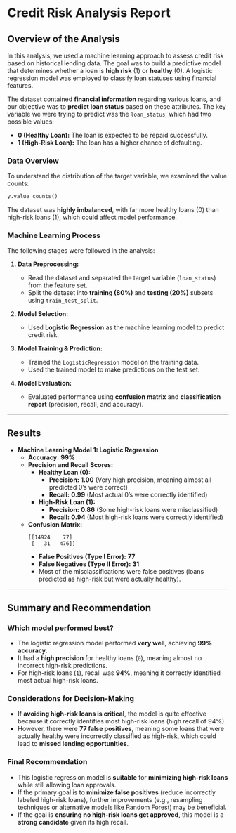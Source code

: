 # **Credit Risk Analysis Report**  

## **Overview of the Analysis**  

In this analysis, we used a machine learning approach to assess credit risk based on historical lending data. The goal was to build a predictive model that determines whether a loan is **high risk** (1) or **healthy** (0). A logistic regression model was employed to classify loan statuses using financial features.

The dataset contained **financial information** regarding various loans, and our objective was to **predict loan status** based on these attributes. The key variable we were trying to predict was the `loan_status`, which had two possible values:
- **0 (Healthy Loan):** The loan is expected to be repaid successfully.
- **1 (High-Risk Loan):** The loan has a higher chance of defaulting.

### **Data Overview**  
To understand the distribution of the target variable, we examined the value counts:

```python
y.value_counts()
```

The dataset was **highly imbalanced**, with far more healthy loans (0) than high-risk loans (1), which could affect model performance.

### **Machine Learning Process**  
The following stages were followed in the analysis:

1. **Data Preprocessing:**  
   - Read the dataset and separated the target variable (`loan_status`) from the feature set.
   - Split the dataset into **training (80%)** and **testing (20%)** subsets using `train_test_split`.

2. **Model Selection:**  
   - Used **Logistic Regression** as the machine learning model to predict credit risk.

3. **Model Training & Prediction:**  
   - Trained the `LogisticRegression` model on the training data.
   - Used the trained model to make predictions on the test set.

4. **Model Evaluation:**  
   - Evaluated performance using **confusion matrix** and **classification report** (precision, recall, and accuracy).

---

## **Results**  

- **Machine Learning Model 1: Logistic Regression**  
    - **Accuracy:** **99%**  
    - **Precision and Recall Scores:**  
      - **Healthy Loan (0):**  
        - **Precision:** **1.00** (Very high precision, meaning almost all predicted 0’s were correct)  
        - **Recall:** **0.99** (Most actual 0’s were correctly identified)  
      - **High-Risk Loan (1):**  
        - **Precision:** **0.86** (Some high-risk loans were misclassified)  
        - **Recall:** **0.94** (Most high-risk loans were correctly identified)  
    - **Confusion Matrix:**  
      ```
      [[14924    77]
       [   31   476]]
      ```  
      - **False Positives (Type I Error):** **77**  
      - **False Negatives (Type II Error):** **31**  
      - Most of the misclassifications were false positives (loans predicted as high-risk but were actually healthy).  

---

## **Summary and Recommendation**  

### **Which model performed best?**  
- The logistic regression model performed **very well**, achieving **99% accuracy**.  
- It had a **high precision** for healthy loans (`0`), meaning almost no incorrect high-risk predictions.  
- For high-risk loans (`1`), recall was **94%**, meaning it correctly identified most actual high-risk loans.  

### **Considerations for Decision-Making**  
- If **avoiding high-risk loans is critical**, the model is quite effective because it correctly identifies most high-risk loans (high recall of 94%).  
- However, there were **77 false positives**, meaning some loans that were actually healthy were incorrectly classified as high-risk, which could lead to **missed lending opportunities**.  

### **Final Recommendation**  
- This logistic regression model is **suitable** for **minimizing high-risk loans** while still allowing loan approvals.  
- If the primary goal is to **minimize false positives** (reduce incorrectly labeled high-risk loans), further improvements (e.g., resampling techniques or alternative models like Random Forest) may be beneficial.  
- If the goal is **ensuring no high-risk loans get approved**, this model is a **strong candidate** given its high recall.  